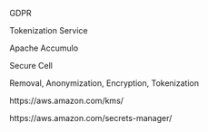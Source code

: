 <p>GDPR</p>
<p>Tokenization Service</p>
<p>Apache Accumulo</p>
<p>Secure Cell</p>
<p>Removal, Anonymization, Encryption, Tokenization</p>
<p>https://aws.amazon.com/kms/</p>
<p>https://aws.amazon.com/secrets-manager/</p>
